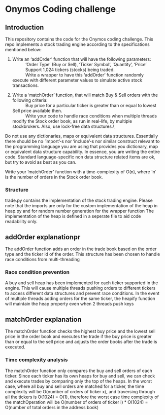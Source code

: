 # Onymos Coding challenge

## Introduction

This repository contains the code for the Onymos coding challenge. This repo implements a stock trading engine according to the specifications mentioned below:
1. Write an ‘addOrder’ function that will have the following parameters:\
      ‘Order Type’ (Buy or Sell), ‘Ticker Symbol’, ‘Quantity’, ‘Price’ \
      Support 1,024 tickers (stocks) being traded. \
      Write a wrapper to have this ‘addOrder’ function randomly execute with different parameter values to simulate active stock transactions.

2. Write a ‘matchOrder’ function, that will match Buy & Sell orders with the following criteria:\
      Buy price for a particular ticker is greater than or equal to lowest Sell price available then.\
      Write your code to handle race conditions when multiple threads modify the Stock order book, as run in real-life, by multiple stockbrokers. Also, use lock-free data structures.\

Do not use any dictionaries, maps or equivalent data structures. Essentially there should be no ‘import’-s nor ‘include’-s nor similar construct relevant to the programming language you are using that provides you dictionary, map or equivalent data structure capability. In essence, you are writing the entire code. Standard language-specific non data structure related items are ok, but try to avoid as best as you can.

Write your ‘matchOrder’ function with a time-complexity of O(n), where 'n' is the number of orders in the Stock order book.

### Structure
trade.py contains the implementation of the stock trading engine. Please note that the imports are only for the custom implementation of the heap in heap.py and for random number generation for the wrapper function
The implementation of the heap is defined in a seperate file to aid code readability only. 

## addOrder explanationpr

The addOrder function adds an order in the trade book based on the order type and the ticker id of the order. This structure has been chosen to handle race conditions from multi-threading

### Race condition prevention
A buy and sell heap has been implemented for each ticker supported in the engine. This will cause multiple threads pushing orders to different tickers to access different data structures and prevent race conditions. 
In the event of multiple threads adding orders for the same ticker, the heapify function will maintain the heap property even when 2 threads push keys

## matchOrder explanation

The matchOrder function checks the highest buy price and the lowest sell price in the order book and executes the trade if the buy price is greater than or equal to the sell price and adjusts the order books after the trade is executed. 

### Time complexity analysis
The matchOrder function only compares the buy and sell orders of each ticker. Since each ticker has its own heaps for buy and sell, we can check and execute trades by comparing only the top of the heaps. In the worst case, where all buy and sell orders are matched for a ticker, the time complexity will be O(number of orders of ticker x), and traversing through all the tickers is O(1024) = O(1), therefore the worst case time complexity of the matchOperation will be O(number of orders of ticker i) * O(1024) = O(number of total orders in the address book)

